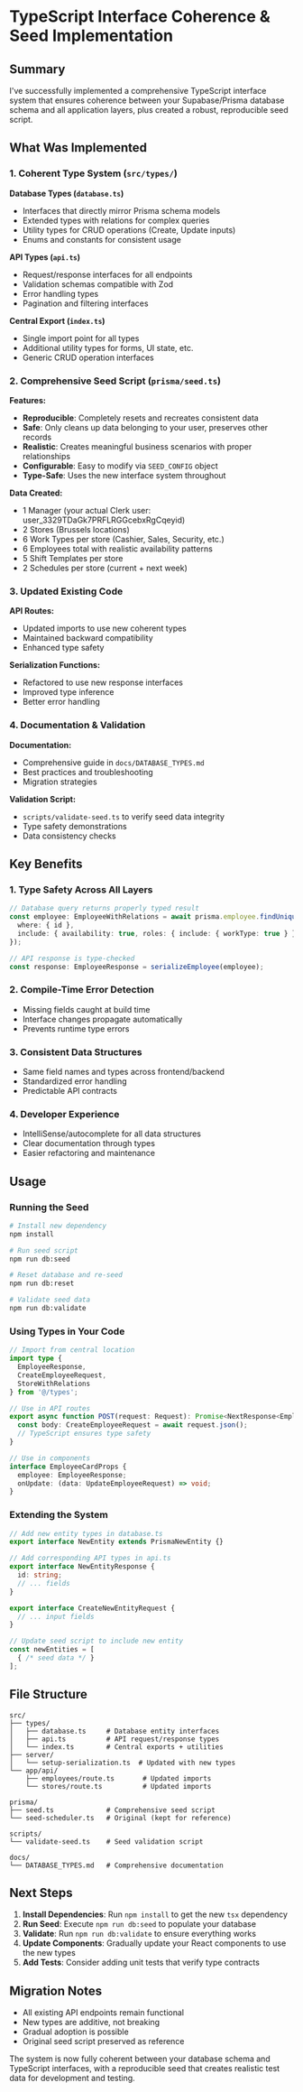 # TypeScript Interface Coherence & Seed Implementation

## Summary

I've successfully implemented a comprehensive TypeScript interface system that ensures coherence between your Supabase/Prisma database schema and all application layers, plus created a robust, reproducible seed script.

## What Was Implemented

### 1. Coherent Type System (`src/types/`)

**Database Types (`database.ts`)**
- Interfaces that directly mirror Prisma schema models
- Extended types with relations for complex queries
- Utility types for CRUD operations (Create, Update inputs)
- Enums and constants for consistent usage

**API Types (`api.ts`)**
- Request/response interfaces for all endpoints
- Validation schemas compatible with Zod
- Error handling types
- Pagination and filtering interfaces

**Central Export (`index.ts`)**
- Single import point for all types
- Additional utility types for forms, UI state, etc.
- Generic CRUD operation interfaces

### 2. Comprehensive Seed Script (`prisma/seed.ts`)

**Features:**
- **Reproducible**: Completely resets and recreates consistent data
- **Safe**: Only cleans up data belonging to your user, preserves other records
- **Realistic**: Creates meaningful business scenarios with proper relationships
- **Configurable**: Easy to modify via `SEED_CONFIG` object
- **Type-Safe**: Uses the new interface system throughout

**Data Created:**
- 1 Manager (your actual Clerk user: user_3329TDaGk7PRFLRGGcebxRgCqeyid)
- 2 Stores (Brussels locations)
- 6 Work Types per store (Cashier, Sales, Security, etc.)
- 6 Employees total with realistic availability patterns
- 5 Shift Templates per store
- 2 Schedules per store (current + next week)

### 3. Updated Existing Code

**API Routes:**
- Updated imports to use new coherent types
- Maintained backward compatibility
- Enhanced type safety

**Serialization Functions:**
- Refactored to use new response interfaces
- Improved type inference
- Better error handling

### 4. Documentation & Validation

**Documentation:**
- Comprehensive guide in `docs/DATABASE_TYPES.md`
- Best practices and troubleshooting
- Migration strategies

**Validation Script:**
- `scripts/validate-seed.ts` to verify seed data integrity
- Type safety demonstrations
- Data consistency checks

## Key Benefits

### 1. **Type Safety Across All Layers**
```typescript
// Database query returns properly typed result
const employee: EmployeeWithRelations = await prisma.employee.findUnique({
  where: { id },
  include: { availability: true, roles: { include: { workType: true } } }
});

// API response is type-checked
const response: EmployeeResponse = serializeEmployee(employee);
```

### 2. **Compile-Time Error Detection**
- Missing fields caught at build time
- Interface changes propagate automatically
- Prevents runtime type errors

### 3. **Consistent Data Structures**
- Same field names and types across frontend/backend
- Standardized error handling
- Predictable API contracts

### 4. **Developer Experience**
- IntelliSense/autocomplete for all data structures
- Clear documentation through types
- Easier refactoring and maintenance

## Usage

### Running the Seed
```bash
# Install new dependency
npm install

# Run seed script
npm run db:seed

# Reset database and re-seed
npm run db:reset

# Validate seed data
npm run db:validate
```

### Using Types in Your Code
```typescript
// Import from central location
import type { 
  EmployeeResponse, 
  CreateEmployeeRequest,
  StoreWithRelations 
} from '@/types';

// Use in API routes
export async function POST(request: Request): Promise<NextResponse<EmployeeResponse>> {
  const body: CreateEmployeeRequest = await request.json();
  // TypeScript ensures type safety
}

// Use in components
interface EmployeeCardProps {
  employee: EmployeeResponse;
  onUpdate: (data: UpdateEmployeeRequest) => void;
}
```

### Extending the System
```typescript
// Add new entity types in database.ts
export interface NewEntity extends PrismaNewEntity {}

// Add corresponding API types in api.ts
export interface NewEntityResponse {
  id: string;
  // ... fields
}

export interface CreateNewEntityRequest {
  // ... input fields
}

// Update seed script to include new entity
const newEntities = [
  { /* seed data */ }
];
```

## File Structure

```
src/
├── types/
│   ├── database.ts     # Database entity interfaces
│   ├── api.ts          # API request/response types
│   └── index.ts        # Central exports + utilities
├── server/
│   └── setup-serialization.ts  # Updated with new types
└── app/api/
    ├── employees/route.ts       # Updated imports
    └── stores/route.ts          # Updated imports

prisma/
├── seed.ts             # Comprehensive seed script
└── seed-scheduler.ts   # Original (kept for reference)

scripts/
└── validate-seed.ts    # Seed validation script

docs/
└── DATABASE_TYPES.md   # Comprehensive documentation
```

## Next Steps

1. **Install Dependencies**: Run `npm install` to get the new `tsx` dependency
2. **Run Seed**: Execute `npm run db:seed` to populate your database
3. **Validate**: Run `npm run db:validate` to ensure everything works
4. **Update Components**: Gradually update your React components to use the new types
5. **Add Tests**: Consider adding unit tests that verify type contracts

## Migration Notes

- All existing API endpoints remain functional
- New types are additive, not breaking
- Gradual adoption is possible
- Original seed script preserved as reference

The system is now fully coherent between your database schema and TypeScript interfaces, with a reproducible seed that creates realistic test data for development and testing.